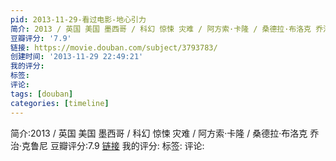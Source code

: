 ```yaml
---
pid: 2013-11-29-看过电影-地心引力
简介: 2013 / 英国 美国 墨西哥 / 科幻 惊悚 灾难 / 阿方索·卡隆 / 桑德拉·布洛克 乔治·克鲁尼
豆瓣评分: '7.9'
链接: https://movie.douban.com/subject/3793783/
创建时间: '2013-11-29 22:49:21'
我的评分:
标签:
评论:
tags: [douban]
categories: [timeline]
---
```

简介:2013 / 英国 美国 墨西哥 / 科幻 惊悚 灾难 / 阿方索·卡隆 / 桑德拉·布洛克 乔治·克鲁尼
豆瓣评分:7.9
[链接](https://movie.douban.com/subject/3793783/)
我的评分:
标签:
评论:
